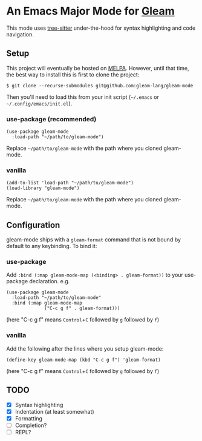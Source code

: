 An Emacs Major Mode for [Gleam]
===============================

This mode uses [tree-sitter] under-the-hood for syntax highlighting and code
navigation.

Setup
-----

This project will eventually be hosted on [MELPA]. However, until that time, the
best way to install this is first to clone the project:

```
$ git clone --recurse-submodules git@github.com:gleam-lang/gleam-mode
```

Then you'll need to load this from your init script (`~/.emacs` or
`~/.config/emacs/init.el`).

### use-package (recommended)

```elisp
(use-package gleam-mode
  :load-path "~/path/to/gleam-mode")
```

Replace `~/path/to/gleam-mode` with the path where you cloned gleam-mode.

### vanilla

```elisp
(add-to-list 'load-path "~/path/to/gleam-mode")
(load-library "gleam-mode")
```

Replace `~/path/to/gleam-mode` with the path where you cloned gleam-mode.

Configuration
-------------

gleam-mode ships with a `gleam-format` command that is not bound by default to
any keybinding. To bind it:

### use-package

Add `:bind (:map gleam-mode-map (<binding> . gleam-format))` to your use-package declaration. e.g.

```elisp
(use-package gleam-mode
  :load-path "~/path/to/gleam-mode"
  :bind (:map gleam-mode-map
              ("C-c g f" . gleam-format)))
```

(here "C-c g f" means `Control`+`C` followed by `g` followed by `f`)

### vanilla

Add the following after the lines where you setup gleam-mode:

```elisp
(define-key gleam-mode-map (kbd "C-c g f") 'gleam-format)
```

(here "C-c g f" means `Control`+`C` followed by `g` followed by `f`)

TODO
----

- [x] Syntax highlighting
- [x] Indentation (at least somewhat)
- [x] Formatting
- [ ] Completion?
- [ ] REPL?

[Gleam]: https://gleam.run
[tree-sitter]: https://github.com/tree-sitter/tree-sitter
[MELPA]: https://melpa.org
